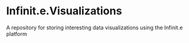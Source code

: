 Infinit.e.Visualizations
========================

A repository for storing interesting data visualizations using the Infinit.e platform
